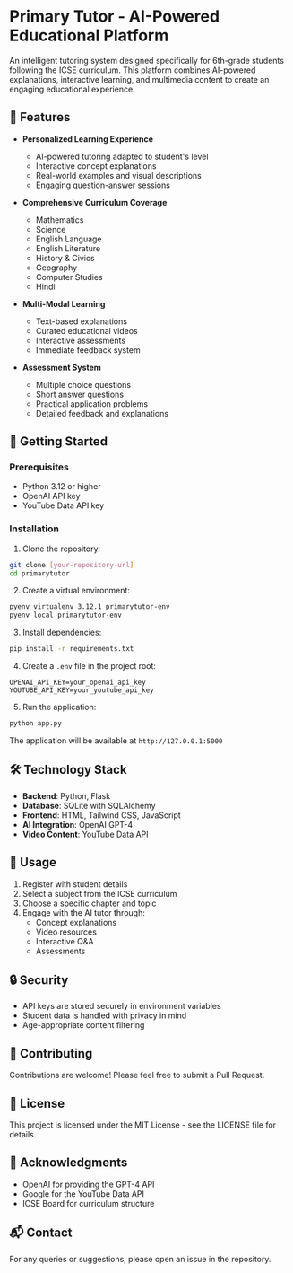# Primary Tutor - AI-Powered Educational Platform

An intelligent tutoring system designed specifically for 6th-grade students following the ICSE curriculum. This platform combines AI-powered explanations, interactive learning, and multimedia content to create an engaging educational experience.

## 🎯 Features

- **Personalized Learning Experience**
  - AI-powered tutoring adapted to student's level
  - Interactive concept explanations
  - Real-world examples and visual descriptions
  - Engaging question-answer sessions

- **Comprehensive Curriculum Coverage**
  - Mathematics
  - Science
  - English Language
  - English Literature
  - History & Civics
  - Geography
  - Computer Studies
  - Hindi

- **Multi-Modal Learning**
  - Text-based explanations
  - Curated educational videos
  - Interactive assessments
  - Immediate feedback system

- **Assessment System**
  - Multiple choice questions
  - Short answer questions
  - Practical application problems
  - Detailed feedback and explanations

## 🚀 Getting Started

### Prerequisites

- Python 3.12 or higher
- OpenAI API key
- YouTube Data API key

### Installation

1. Clone the repository:
```bash
git clone [your-repository-url]
cd primarytutor
```

2. Create a virtual environment:
```bash
pyenv virtualenv 3.12.1 primarytutor-env
pyenv local primarytutor-env
```

3. Install dependencies:
```bash
pip install -r requirements.txt
```

4. Create a `.env` file in the project root:
```env
OPENAI_API_KEY=your_openai_api_key
YOUTUBE_API_KEY=your_youtube_api_key
```

5. Run the application:
```bash
python app.py
```

The application will be available at `http://127.0.0.1:5000`

## 🛠️ Technology Stack

- **Backend**: Python, Flask
- **Database**: SQLite with SQLAlchemy
- **Frontend**: HTML, Tailwind CSS, JavaScript
- **AI Integration**: OpenAI GPT-4
- **Video Content**: YouTube Data API

## 📖 Usage

1. Register with student details
2. Select a subject from the ICSE curriculum
3. Choose a specific chapter and topic
4. Engage with the AI tutor through:
   - Concept explanations
   - Video resources
   - Interactive Q&A
   - Assessments

## 🔒 Security

- API keys are stored securely in environment variables
- Student data is handled with privacy in mind
- Age-appropriate content filtering

## 🤝 Contributing

Contributions are welcome! Please feel free to submit a Pull Request.

## 📝 License

This project is licensed under the MIT License - see the LICENSE file for details.

## 🙏 Acknowledgments

- OpenAI for providing the GPT-4 API
- Google for the YouTube Data API
- ICSE Board for curriculum structure

## 📬 Contact

For any queries or suggestions, please open an issue in the repository.

